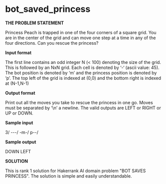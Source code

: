 # bot_saved_princess

**THE PROBLEM STATEMENT**
  
  Princess Peach is trapped in one of the four corners of a square grid.
  You are in the center of the grid and can move one step at a time in
  any of the four directions. Can you rescue the princess?

**Input format**

   The first line contains an odd integer N (< 100) denoting the size of
   the grid. This is followed by an NxN grid. Each cell is denoted by ‘-‘
   (ascii value: 45). The bot position is denoted by ‘m’ and the princess
   position is denoted by ‘p’.
   The top left of the grid is indexed at (0,0) and the bottom right is
   indexed at (N-1,N-1)

**Output format**
  
   Print out all the moves you take to rescue the princess in one go.
   Moves must be separated by ‘\n’ a newline. The valid outputs are LEFT
   or RIGHT or UP or DOWN.

**Sample input**
   
   3/
   ---/
   -m-/
   p--/
   
**Sample output**
   
 DOWN
 LEFT
   
 
 **SOLUTION**
   
   This is rank 1 solution for Hakerrank AI domain problem "BOT SAVES PRINCESS". The solution is simple and easily understandable.  

